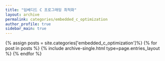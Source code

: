 ```yaml
---
title: "임베디드 C 프로그래밍 최적화"
layout: archive
permalink: categories/embedded_c_optimization
author_profile: true
sidebar_main: true
---
```


{% assign posts = site.categories['embedded_c_optimization']%}
{% for post in posts %} 
  {% include archive-single.html type=page.entries_layout %} 
{% endfor %}
